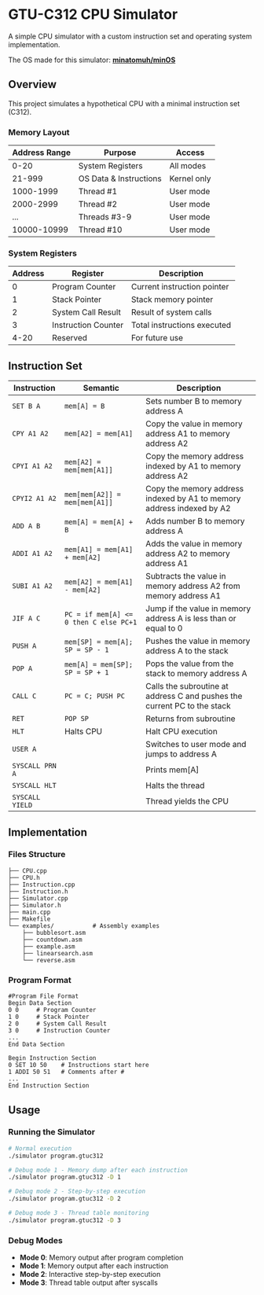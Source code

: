 # GTU-C312 CPU Simulator

A simple CPU simulator with a custom instruction set and operating system implementation.

The OS made for this simulator: **[minatomuh/minOS](https://github.com/minatomuh/minOS)**

## Overview

This project simulates a hypothetical CPU with a minimal instruction set (C312).

### Memory Layout
| Address Range | Purpose | Access |
|---------------|---------|--------|
| 0-20 | System Registers | All modes |
| 21-999 | OS Data & Instructions | Kernel only |
| 1000-1999 | Thread #1 | User mode |
| 2000-2999 | Thread #2 | User mode |
| ... | Threads #3-9 | User mode |
| 10000-10999 | Thread #10 | User mode |

### System Registers
| Address | Register | Description |
|---------|----------|-------------|
| 0 | Program Counter | Current instruction pointer |
| 1 | Stack Pointer | Stack memory pointer |
| 2 | System Call Result | Result of system calls |
| 3 | Instruction Counter | Total instructions executed |
| 4-20 | Reserved | For future use |

## Instruction Set

| Instruction | Semantic | Description |
|-------------|----------|-------------|
| `SET B A` | `mem[A] = B` | Sets number B to memory address A |
| `CPY A1 A2` | `mem[A2] = mem[A1]` | Copy the value in memory address A1 to memory address A2 |
| `CPYI A1 A2` | `mem[A2] = mem[mem[A1]]` | Copy the memory address indexed by A1 to memory address A2 |
| `CPYI2 A1 A2` | `mem[mem[A2]] = mem[mem[A1]]` | Copy the memory address indexed by A1 to memory address indexed by A2 |
| `ADD A B` | `mem[A] = mem[A] + B` | Adds number B to memory address A |
| `ADDI A1 A2` | `mem[A1] = mem[A1] + mem[A2]` | Adds the value in memory address A2 to memory address A1 |
| `SUBI A1 A2` | `mem[A2] = mem[A1] - mem[A2]` | Subtracts the value in memory address A2 from memory address A1 |
| `JIF A C` | `PC = if mem[A] <= 0 then C else PC+1` | Jump if the value in memory address A is less than or equal to 0 |
| `PUSH A` | `mem[SP] = mem[A]; SP = SP - 1` | Pushes the value in memory address A to the stack |
| `POP A` | `mem[A] = mem[SP]; SP = SP + 1` | Pops the value from the stack to memory address A |
| `CALL C` | `PC = C; PUSH PC` | Calls the subroutine at address C and pushes the current PC to the stack |
| `RET` | `POP SP` | Returns from subroutine |
| `HLT` | Halts CPU | Halt CPU execution |
| `USER A` | | Switches to user mode and jumps to address A |
| `SYSCALL PRN A` | | Prints mem[A] |
| `SYSCALL HLT` | | Halts the thread |
| `SYSCALL YIELD` | | Thread yields the CPU |

## Implementation

### Files Structure
```
├── CPU.cpp             
├── CPU.h               
├── Instruction.cpp     
├── Instruction.h       
├── Simulator.cpp       
├── Simulator.h         
├── main.cpp            
├── Makefile            
└── examples/           # Assembly examples
    ├── bubblesort.asm      
    ├── countdown.asm       
    ├── example.asm        
    ├── linearsearch.asm   
    └── reverse.asm         
```

### Program Format
```
#Program File Format
Begin Data Section
0 0     # Program Counter
1 0     # Stack Pointer
2 0     # System Call Result
3 0     # Instruction Counter
...
End Data Section

Begin Instruction Section
0 SET 10 50    # Instructions start here
1 ADDI 50 51   # Comments after #
...
End Instruction Section
```

## Usage

### Running the Simulator
```bash
# Normal execution
./simulator program.gtuc312

# Debug mode 1 - Memory dump after each instruction
./simulator program.gtuc312 -D 1

# Debug mode 2 - Step-by-step execution
./simulator program.gtuc312 -D 2

# Debug mode 3 - Thread table monitoring
./simulator program.gtuc312 -D 3
```

### Debug Modes
- **Mode 0**: Memory output after program completion
- **Mode 1**: Memory output after each instruction
- **Mode 2**: Interactive step-by-step execution
- **Mode 3**: Thread table output after syscalls

